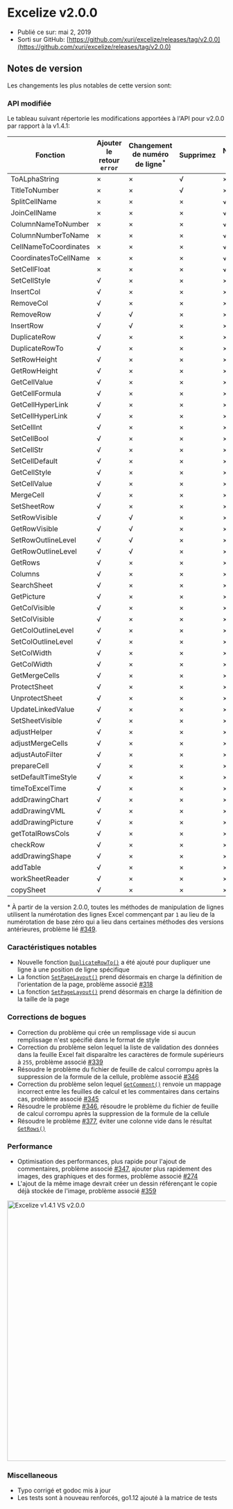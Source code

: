 # Excelize v2.0.0

* Publié ce sur: mai 2, 2019
* Sorti sur GitHub: [https://github.com/xuri/excelize/releases/tag/v2.0.0](https://github.com/xuri/excelize/releases/tag/v2.0.0)

## Notes de version

Les changements les plus notables de cette version sont:

### API modifiée

Le tableau suivant répertorie les modifications apportées à l'API pour v2.0.0 par rapport à la v1.4.1:

|Fonction|Ajouter le retour `error`|Changement de numéro de ligne<sup>\*</sup>|Supprimez|Nouvel ajout|
|---|---|---|---|---|
|ToALphaString|&times;|&times;|&radic;|&times;|
|TitleToNumber|&times;|&times;|&radic;|&times;|
|SplitCellName|&times;|&times;|&times;|&radic;|
|JoinCellName|&times;|&times;|&times;|&radic;|
|ColumnNameToNumber|&times;|&times;|&times;|&radic;|
|ColumnNumberToName|&times;|&times;|&times;|&radic;|
|CellNameToCoordinates|&times;|&times;|&times;|&radic;|
|CoordinatesToCellName|&times;|&times;|&times;|&radic;|
|SetCellFloat|&times;|&times;|&times;|&radic;|
|SetCellStyle|&radic;|&times;|&times;|&times;|
|InsertCol|&radic;|&times;|&times;|&times;|
|RemoveCol|&radic;|&times;|&times;|&times;|
|RemoveRow|&radic;|&radic;|&times;|&times;|
|InsertRow|&radic;|&radic;|&times;|&times;|
|DuplicateRow|&radic;|&times;|&times;|&times;|
|DuplicateRowTo|&radic;|&times;|&times;|&times;|
|SetRowHeight|&radic;|&times;|&times;|&times;|
|GetRowHeight|&radic;|&times;|&times;|&times;|
|GetCellValue|&radic;|&times;|&times;|&times;|
|GetCellFormula|&radic;|&times;|&times;|&times;|
|GetCellHyperLink|&radic;|&times;|&times;|&times;|
|SetCellHyperLink|&radic;|&times;|&times;|&times;|
|SetCellInt|&radic;|&times;|&times;|&times;|
|SetCellBool|&radic;|&times;|&times;|&times;|
|SetCellStr|&radic;|&times;|&times;|&times;|
|SetCellDefault|&radic;|&times;|&times;|&times;|
|GetCellStyle|&radic;|&times;|&times;|&times;|
|SetCellValue|&radic;|&times;|&times;|&times;|
|MergeCell|&radic;|&times;|&times;|&times;|
|SetSheetRow|&radic;|&times;|&times;|&times;|
|SetRowVisible|&radic;|&radic;|&times;|&times;|
|GetRowVisible|&radic;|&radic;|&times;|&times;|
|SetRowOutlineLevel|&radic;|&radic;|&times;|&times;|
|GetRowOutlineLevel|&radic;|&radic;|&times;|&times;|
|GetRows|&radic;|&times;|&times;|&times;|
|Columns|&radic;|&times;|&times;|&times;|
|SearchSheet|&radic;|&times;|&times;|&times;|
|GetPicture|&radic;|&times;|&times;|&times;|
|GetColVisible|&radic;|&times;|&times;|&times;|
|SetColVisible|&radic;|&times;|&times;|&times;|
|GetColOutlineLevel|&radic;|&times;|&times;|&times;|
|SetColOutlineLevel|&radic;|&times;|&times;|&times;|
|SetColWidth|&radic;|&times;|&times;|&times;|
|GetColWidth|&radic;|&times;|&times;|&times;|
|GetMergeCells|&radic;|&times;|&times;|&times;|
|ProtectSheet|&radic;|&times;|&times;|&times;|
|UnprotectSheet|&radic;|&times;|&times;|&times;|
|UpdateLinkedValue|&radic;|&times;|&times;|&times;|
|SetSheetVisible|&radic;|&times;|&times;|&times;|
|adjustHelper|&radic;|&times;|&times;|&times;|
|adjustMergeCells|&radic;|&times;|&times;|&times;|
|adjustAutoFilter|&radic;|&times;|&times;|&times;|
|prepareCell|&radic;|&times;|&times;|&times;|
|setDefaultTimeStyle|&radic;|&times;|&times;|&times;|
|timeToExcelTime|&radic;|&times;|&times;|&times;|
|addDrawingChart|&radic;|&times;|&times;|&times;|
|addDrawingVML|&radic;|&times;|&times;|&times;|
|addDrawingPicture|&radic;|&times;|&times;|&times;|
|getTotalRowsCols|&radic;|&times;|&times;|&times;|
|checkRow|&radic;|&times;|&times;|&times;|
|addDrawingShape|&radic;|&times;|&times;|&times;|
|addTable|&radic;|&times;|&times;|&times;|
|workSheetReader|&radic;|&times;|&times;|&times;|
|copySheet|&radic;|&times;|&times;|&times;|

\* À partir de la version 2.0.0, toutes les méthodes de manipulation de lignes utilisent la numérotation des lignes Excel commençant par `1` au lieu de la numérotation de base zéro qui a lieu dans certaines méthodes des versions antérieures, problème lié [#349](https://github.com/xuri/excelize/issues/349).

### Caractéristiques notables

* Nouvelle fonction [`DuplicateRowTo()`](https://pkg.go.dev/github.com/360EntSecGroup-Skylar/excelize/v2@v2.0.0#File.WriteTo) a été ajouté pour dupliquer une ligne à une position de ligne spécifique
* La fonction [`SetPageLayout()`](https://pkg.go.dev/github.com/360EntSecGroup-Skylar/excelize/v2@v2.0.0#File.SetPageLayout) prend désormais en charge la définition de l'orientation de la page, problème associé [#318](https://github.com/xuri/excelize/issues/318)
* La fonction [`SetPageLayout()`](https://pkg.go.dev/github.com/360EntSecGroup-Skylar/excelize/v2@v2.0.0#File.SetPageLayout) prend désormais en charge la définition de la taille de la page

### Corrections de bogues

* Correction du problème qui crée un remplissage vide si aucun remplissage n'est spécifié dans le format de style
* Correction du problème selon lequel la liste de validation des données dans la feuille Excel fait disparaître les caractères de formule supérieurs à `255`, problème associé [#339](https://github.com/xuri/excelize/issues/339)
* Résoudre le problème du fichier de feuille de calcul corrompu après la suppression de la formule de la cellule, problème associé [#346](https://github.com/xuri/excelize/issues/346)
* Correction du problème selon lequel [`GetComment()`](https://pkg.go.dev/github.com/360EntSecGroup-Skylar/excelize/v2@v2.0.0#File.GetComment) renvoie un mappage incorrect entre les feuilles de calcul et les commentaires dans certains cas, problème associé [#345](https://github.com/xuri/excelize/issues/345)
* Résoudre le problème [#346](https://github.com/xuri/excelize/issues/346), résoudre le problème du fichier de feuille de calcul corrompu après la suppression de la formule de la cellule
* Résoudre le problème [#377](https://github.com/xuri/excelize/issues/377), éviter une colonne vide dans le résultat [`GetRows()`](https://pkg.go.dev/github.com/360EntSecGroup-Skylar/excelize/v2@v2.0.0#File.GetRows)

### Performance

* Optimisation des performances, plus rapide pour l'ajout de commentaires, problème associé [#347](https://github.com/xuri/excelize/issues/347), ajouter plus rapidement des images, des graphiques et des formes, problème associé [#274](https://github.com/xuri/excelize/issues/274)
* L'ajout de la même image devrait créer un dessin référençant le
copie déjà stockée de l'image, problème associé [#359](https://github.com/xuri/excelize/issues/359)

<img src="https://user-images.githubusercontent.com/2809468/56576273-7e7f1d80-65fa-11e9-8b47-7b171c5e67e3.png" width="600" alt="Excelize v1.4.1 VS v2.0.0">

### Miscellaneous

* Typo corrigé et godoc mis à jour
* Les tests sont à nouveau renforcés, go1.12 ajouté à la matrice de tests
